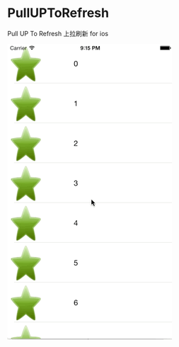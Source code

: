 # PullUPToRefresh
Pull UP To Refresh  上拉刷新  for ios

![Alt Text](https://github.com/tedy51/PullUPToRefresh/raw/master/images-folder/refresh.gif)
